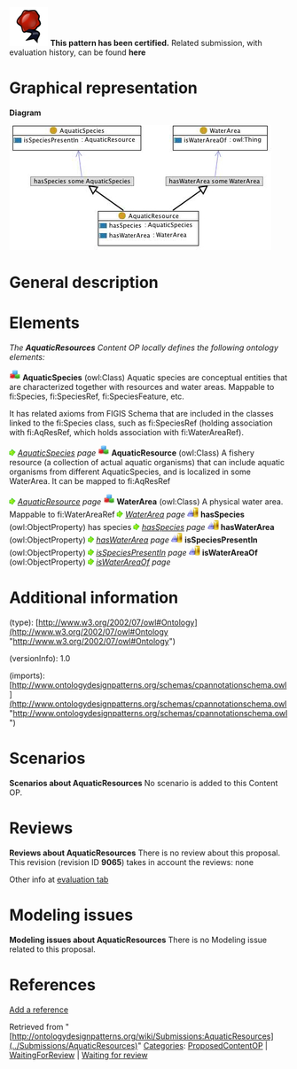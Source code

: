 [![](../images/thumb/b/b5/Certified.png/70px-Certified.png)](../Image/Certified.png "Certified.png") __This pattern has been certified.__
Related submission, with evaluation history, can be found __here__





#  Graphical representation


__Diagram__




[![Image:Aquaticresource.jpg](../images/c/c0/Aquaticresource.jpg)](../Image/Aquaticresource.jpg "Image:Aquaticresource.jpg")




#  General description


  




#  Elements


_The __AquaticResources__ Content OP locally defines the following ontology elements:_



[![Class](../images/thumb/2/27/Class.gif/20px-Class.gif)](../Image/Class.gif "Class") __AquaticSpecies__ (owl:Class) Aquatic species are conceptual entities that are characterized together with resources and water areas. 
Mappable to fi:Species, fi:SpeciesRef, fi:SpeciesFeature, etc.


It has related axioms from FIGIS Schema that are included in the classes linked to the fi:Species class, such as fi:SpeciesRef (holding association with fi:AqResRef, which holds association with fi:WaterAreaRef). 



 [![](../images/thumb/8/87/ArrowRight.gif/11px-ArrowRight.gif)](../Image/ArrowRight.gif "ArrowRight.gif") _[AquaticSpecies](../Submissions/AquaticResources/AquaticSpecies "Submissions:AquaticResources/AquaticSpecies") page_
[![Class](../images/thumb/2/27/Class.gif/20px-Class.gif)](../Image/Class.gif "Class") __AquaticResource__ (owl:Class) A fishery resource (a collection of actual aquatic organisms) that can include aquatic organisms from different AquaticSpecies, and is localized in some WaterArea.
It can be mapped to fi:AqResRef 



 [![](../images/thumb/8/87/ArrowRight.gif/11px-ArrowRight.gif)](../Image/ArrowRight.gif "ArrowRight.gif") _[AquaticResource](../Submissions/AquaticResources/AquaticResource "Submissions:AquaticResources/AquaticResource") page_
[![Class](../images/thumb/2/27/Class.gif/20px-Class.gif)](../Image/Class.gif "Class") __WaterArea__ (owl:Class) A physical water area. Mappable to fi:WaterAreaRef 
 [![](../images/thumb/8/87/ArrowRight.gif/11px-ArrowRight.gif)](../Image/ArrowRight.gif "ArrowRight.gif") _[WaterArea](../Submissions/AquaticResources/WaterArea "Submissions:AquaticResources/WaterArea") page_
[![ObjectProperty](../images/thumb/c/c3/ObjectProperty.gif/20px-ObjectProperty.gif)](../Image/ObjectProperty.gif "ObjectProperty") __hasSpecies__ (owl:ObjectProperty) has species 
 [![](../images/thumb/8/87/ArrowRight.gif/11px-ArrowRight.gif)](../Image/ArrowRight.gif "ArrowRight.gif") _[hasSpecies](../Submissions/AquaticResources/hasSpecies "Submissions:AquaticResources/hasSpecies") page_
[![ObjectProperty](../images/thumb/c/c3/ObjectProperty.gif/20px-ObjectProperty.gif)](../Image/ObjectProperty.gif "ObjectProperty") __hasWaterArea__ (owl:ObjectProperty) 
 [![](../images/thumb/8/87/ArrowRight.gif/11px-ArrowRight.gif)](../Image/ArrowRight.gif "ArrowRight.gif") _[hasWaterArea](../Submissions/AquaticResources/hasWaterArea "Submissions:AquaticResources/hasWaterArea") page_
[![ObjectProperty](../images/thumb/c/c3/ObjectProperty.gif/20px-ObjectProperty.gif)](../Image/ObjectProperty.gif "ObjectProperty") __isSpeciesPresentIn__ (owl:ObjectProperty) 
 [![](../images/thumb/8/87/ArrowRight.gif/11px-ArrowRight.gif)](../Image/ArrowRight.gif "ArrowRight.gif") _[isSpeciesPresentIn](../Submissions/AquaticResources/isSpeciesPresentIn "Submissions:AquaticResources/isSpeciesPresentIn") page_
[![ObjectProperty](../images/thumb/c/c3/ObjectProperty.gif/20px-ObjectProperty.gif)](../Image/ObjectProperty.gif "ObjectProperty") __isWaterAreaOf__ (owl:ObjectProperty) 
 [![](../images/thumb/8/87/ArrowRight.gif/11px-ArrowRight.gif)](../Image/ArrowRight.gif "ArrowRight.gif") _[isWaterAreaOf](../Submissions/AquaticResources/isWaterAreaOf "Submissions:AquaticResources/isWaterAreaOf") page_
#  Additional information


(type): [http://www.w3.org/2002/07/owl#Ontology](http://www.w3.org/2002/07/owl#Ontology "http://www.w3.org/2002/07/owl#Ontology")


(versionInfo): 1.0


(imports): [http://www.ontologydesignpatterns.org/schemas/cpannotationschema.owl](http://www.ontologydesignpatterns.org/schemas/cpannotationschema.owl "http://www.ontologydesignpatterns.org/schemas/cpannotationschema.owl")



#  Scenarios



__Scenarios about AquaticResources__
No scenario is added to this Content OP.




#  Reviews



__Reviews about AquaticResources__
There is no review about this proposal.
This revision (revision ID __9065__) takes in account the reviews: none


Other info at [evaluation tab](http://ontologydesignpatterns.org/wiki/index.php?title=Submissions:AquaticResources&action=evaluation "http://ontologydesignpatterns.org/wiki/index.php?title=Submissions:AquaticResources&action=evaluation")




  




#  Modeling issues



__Modeling issues about AquaticResources__
There is no Modeling issue related to this proposal.




  




#  References


[Add a reference](index.php@title=Odp%253AAdd_reference&subject=../Submissions/AquaticResources "http://ontologydesignpatterns.org/wiki/index.php?title=Odp:Add_reference&subject=Submissions%3AAquaticResources")


  






Retrieved from "[http://ontologydesignpatterns.org/wiki/Submissions:AquaticResources](../Submissions/AquaticResources)"
 [Categories](http://ontologydesignpatterns.org/wiki/Special:Categories "Special:Categories"): [ProposedContentOP](../Category/ProposedContentOP "Category:ProposedContentOP") | [WaitingForReview](http://ontologydesignpatterns.org/wiki/index.php?title=Category:WaitingForReview&action=edit&redlink=1 "Category:WaitingForReview (not yet written)") | [Waiting for review](../Category/Waiting_for_review "Category:Waiting for review")
